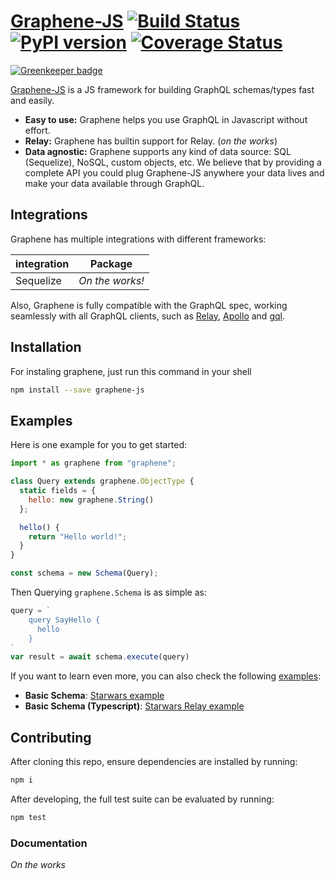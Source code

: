 # [Graphene-JS](http://graphene-js.org) [![Build Status](https://travis-ci.org/graphql-js/graphene.svg?branch=master)](https://travis-ci.org/graphql-js/graphene) [![PyPI version](https://badge.fury.io/py/graphene.svg)](https://badge.fury.io/py/graphene) [![Coverage Status](https://coveralls.io/repos/graphql-js/graphene/badge.svg?branch=master&service=github)](https://coveralls.io/github/graphql-js/graphene?branch=master)

[![Greenkeeper badge](https://badges.greenkeeper.io/graphql-js/graphene.svg)](https://greenkeeper.io/)


[Graphene-JS](http://graphene-js.org) is a JS framework for building GraphQL schemas/types fast and easily.

- **Easy to use:** Graphene helps you use GraphQL in Javascript without effort.
- **Relay:** Graphene has builtin support for Relay. (*on the works*)
- **Data agnostic:** Graphene supports any kind of data source: SQL (Sequelize), NoSQL, custom objects, etc.
  We believe that by providing a complete API you could plug Graphene-JS anywhere your data lives and make your data available
  through GraphQL.


## Integrations

Graphene has multiple integrations with different frameworks:

| integration   |   Package |
|---------------|-------------------|
| Sequelize        |  *On the works!* |

Also, Graphene is fully compatible with the GraphQL spec, working seamlessly with all GraphQL clients, such as [Relay](https://github.com/facebook/relay), [Apollo](https://github.com/apollographql/apollo-client) and [gql](https://github.com/graphql-js/gql).

## Installation

For instaling graphene, just run this command in your shell

```bash
npm install --save graphene-js
```


## Examples

Here is one example for you to get started:

```js
import * as graphene from "graphene";

class Query extends graphene.ObjectType {
  static fields = {
    hello: new graphene.String()
  };

  hello() {
    return "Hello world!";
  }
}

const schema = new Schema(Query);
```

Then Querying `graphene.Schema` is as simple as:

```js
query = `
    query SayHello {
      hello
    }
`
var result = await schema.execute(query)
```

If you want to learn even more, you can also check the following [examples](examples/):

* **Basic Schema**: [Starwars example](examples/starwars)
* **Basic Schema (Typescript)**: [Starwars Relay example](examples/starwars-ts)


## Contributing

After cloning this repo, ensure dependencies are installed by running:

```sh
npm i
```

After developing, the full test suite can be evaluated by running:

```sh
npm test
```


### Documentation

*On the works*
